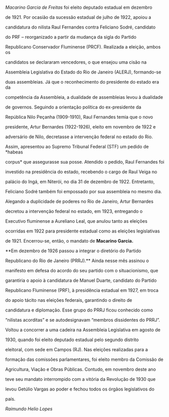 

*Macarino Garcia de* *Freitas* foi eleito deputado estadual em dezembro

de 1921. Por ocasião da sucessão estadual de julho de 1922, apoiou a

candidatura do nilista Raul Fernandes contra Feliciano Sodré, candidato

do PRF – reorganizado a partir da mudança da sigla do Partido

Republicano Conservador Fluminense (PRCF). Realizada a eleição, ambos os

candidatos se declararam vencedores, o que ensejou uma cisão na

Assembleia Legislativa do Estado do Rio de Janeiro (ALERJ), formando-se

duas assembleias. Já que o reconhecimento do presidente do estado era da

competência da Assembleia, a dualidade de assembleias levou à dualidade

de governos. Seguindo a orientação política do ex-presidente da

República Nilo Peçanha (1909-1910), Raul Fernandes temia que o novo

presidente, Artur Bernardes (1922-1926), eleito em novembro de 1922 e

adversário de Nilo, decretasse a intervenção federal no estado do Rio.

Assim, apresentou ao Supremo Tribunal Federal (STF) um pedido de *habeas

corpus* que assegurasse sua posse. Atendido o pedido, Raul Fernandes foi

investido na presidência do estado, recebendo o cargo de Raul Veiga no

palácio do Ingá, em Niterói, no dia 31 de dezembro de 1922. Entretanto,

Feliciano Sodré também foi empossado por sua assembleia no mesmo dia.

Alegando a duplicidade de poderes no Rio de Janeiro, Artur Bernardes

decretou a intervenção federal no estado, em 1923, entregando o

Executivo fluminense a Aureliano Leal, que anulou tanto as eleições

ocorridas em 1922 para presidente estadual como as eleições legislativas

de 1921. Encerrou-se, então, o mandato de **Macarino Garcia.**



**Em dezembro de 1926 passou a integrar o diretório do Partido

Republicano do Rio de Janeiro (PRRJ).** Ainda nesse mês assinou o

manifesto em defesa do acordo do seu partido com o situacionismo, que

garantiria o apoio à candidatura de Manuel Duarte, candidato do Partido

Republicano Fluminense (PRF), à presidência estadual em 1927, em troca

do apoio tácito nas eleições federais, garantindo o direito de

candidatura e diplomação. Esse grupo do PRRJ ficou conhecido como

“nilistas acorditas” e se autodesignavam “membros dissidentes do PRRJ”.



Voltou a concorrer a uma cadeira na Assembleia Legislativa em agosto de

1930, quando foi eleito deputado estadual pelo segundo distrito

eleitoral, com sede em Campos (RJ). Nas eleições realizadas para a

formação das comissões parlamentares, foi eleito membro da Comissão de

Agricultura, Viação e Obras Públicas. Contudo, em novembro deste ano

teve seu mandato interrompido com a vitória da Revolução de 1930 que

levou Getúlio Vargas ao poder e fechou todos os órgãos legislativos do

país.



*Raimundo Helio Lopes*



